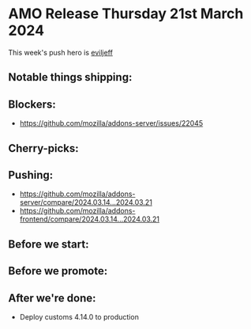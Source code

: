 # AMO Release Thursday 21st March 2024

This week's push hero is [eviljeff](https://github.com/eviljeff)

## Notable things shipping:

## Blockers:
- https://github.com/mozilla/addons-server/issues/22045

## Cherry-picks:

## Pushing:

- https://github.com/mozilla/addons-server/compare/2024.03.14...2024.03.21
- https://github.com/mozilla/addons-frontend/compare/2024.03.14...2024.03.21

## Before we start:

## Before we promote:

## After we're done:
- Deploy customs 4.14.0 to production 
